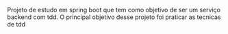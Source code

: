 Projeto de estudo em spring boot que tem como objetivo de ser um serviço backend com tdd.
O principal objetivo desse projeto foi praticar as tecnicas de tdd
